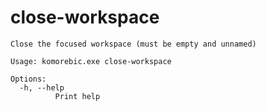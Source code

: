 # close-workspace

```
Close the focused workspace (must be empty and unnamed)

Usage: komorebic.exe close-workspace

Options:
  -h, --help
          Print help

```
